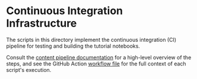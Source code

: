 # Continuous Integration Infrastructure

The scripts in this directory implement the continuous integration (CI) pipeline for testing and building the tutorial notebooks.

Consult the [content pipeline documentation](../organization/Tutorial_Pipeline.md) for a high-level overview of the steps, and see the GitHub Action [workflow file](../.github/workflows/notebook-pr.yaml) for the full context of each script's execution.
